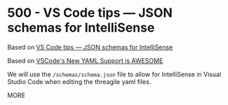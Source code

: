 # 500 - VS Code tips — JSON schemas for IntelliSense

Based on [VS Code tips — JSON schemas for IntelliSense](https://www.youtube.com/watch?v=m30JiCuW42U)

Based on [VSCode's New YAML Support is AWESOME]()

We will use the ```/schemas/schema.json``` file to allow for IntelliSense in Visual Studio Code when editing the threagile yaml files.

MORE